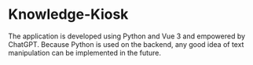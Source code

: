 # Knowledge-Kiosk
The application is developed using Python and Vue 3 and empowered by ChatGPT. Because Python is used on the backend, any good idea of text manipulation can be implemented in the future.
